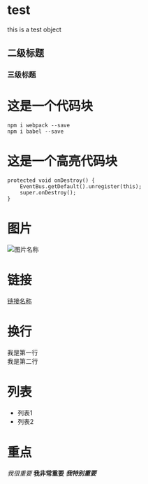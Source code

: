 # test
this is a test object
## 二级标题
### 三级标题
# 这是一个代码块
`npm i webpack --save`  
`npm i babel --save`    
# 这是一个高亮代码块
```
protected void onDestroy() {
    EventBus.getDefault().unregister(this);
    super.onDestroy();
}
```  
# 图片  
![图片名称](https://www.baidu.com/img/bd_logo1.png)  
# 链接  
[链接名称](https://www.baidu.com/)  
# 换行
我是第一行  
我是第二行
# 列表
* 列表1
* 列表2
# 重点
*我很重要*
**我非常重要**
***我特别重要***


